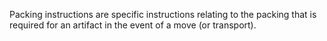 ﻿Packing instructions are specific instructions relating to the packing that is required for an artifact in the event of a move (or transport).
